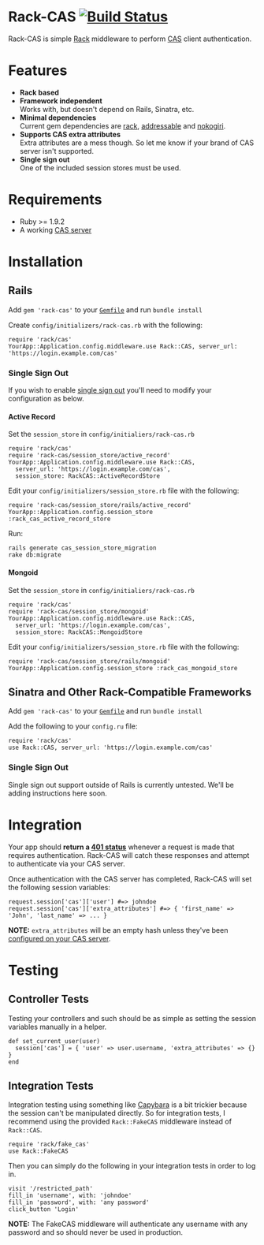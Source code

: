 Rack-CAS [![Build Status](https://travis-ci.org/biola/rack-cas.png?branch=master)](https://travis-ci.org/biola/rack-cas)
========
Rack-CAS is simple [Rack](http://rack.github.com/) middleware to perform [CAS](http://jasig.org/cas) client authentication.

Features
========
* __Rack based__
* __Framework independent__  
Works with, but doesn't depend on Rails, Sinatra, etc.
* __Minimal dependencies__  
Current gem dependencies are [rack](http://rubygems.org/gems/rack), [addressable](http://rubygems.org/gems/addressable) and [nokogiri](http://rubygems.org/gems/nokogiri).
* __Supports CAS extra attributes__  
Extra attributes are a mess though. So let me know if your brand of CAS server isn't supported.
* __Single sign out__  
One of the included session stores must be used.

Requirements
============
* Ruby >= 1.9.2
* A working [CAS server](http://rubycas.github.com)

Installation
============

Rails
-----

Add `gem 'rack-cas'` to your [`Gemfile`](http://gembundler.com/gemfile.html) and run `bundle install`

Create `config/initializers/rack-cas.rb` with the following:

    require 'rack/cas'
    YourApp::Application.config.middleware.use Rack::CAS, server_url: 'https://login.example.com/cas'

### Single Sign Out ###

If you wish to enable [single sign out](https://wiki.jasig.org/display/CASUM/Single+Sign+Out) you'll need to modify your configuration as below.

#### Active Record ####

Set the `session_store` in `config/initialiers/rack-cas.rb`

    require 'rack/cas'
    require 'rack-cas/session_store/active_record'
    YourApp::Application.config.middleware.use Rack::CAS,
      server_url: 'https://login.example.com/cas',
      session_store: RackCAS::ActiveRecordStore

Edit your `config/initializers/session_store.rb` file with the following:

    require 'rack-cas/session_store/rails/active_record'
    YourApp::Application.config.session_store :rack_cas_active_record_store

Run:

    rails generate cas_session_store_migration
    rake db:migrate

#### Mongoid ####

Set the `session_store` in `config/initialiers/rack-cas.rb`

    require 'rack/cas'
    require 'rack-cas/session_store/mongoid'
    YourApp::Application.config.middleware.use Rack::CAS,
      server_url: 'https://login.example.com/cas',
      session_store: RackCAS::MongoidStore

Edit your `config/initializers/session_store.rb` file with the following:

    require 'rack-cas/session_store/rails/mongoid'
    YourApp::Application.config.session_store :rack_cas_mongoid_store

Sinatra and Other Rack-Compatible Frameworks
--------------------------------------------

Add `gem 'rack-cas'` to your [`Gemfile`](http://gembundler.com/gemfile.html) and run `bundle install`

Add the following to your `config.ru` file:

    require 'rack/cas'
    use Rack::CAS, server_url: 'https://login.example.com/cas'

### Single Sign Out ###

Single sign out support outside of Rails is currently untested. We'll be adding instructions here soon.

Integration
===========
Your app should __return a [401 status](http://httpstatus.es/401)__ whenever a request is made that requires authentication. Rack-CAS will catch these responses and attempt to authenticate via your CAS server.

Once authentication with the CAS server has completed, Rack-CAS will set the following session variables:

    request.session['cas']['user'] #=> johndoe
    request.session['cas']['extra_attributes'] #=> { 'first_name' => 'John', 'last_name' => ... }

__NOTE:__ `extra_attributes` will be an empty hash unless they've been [configured on your CAS server](https://github.com/rubycas/rubycas-server/wiki/Extra-user-attributes).

Testing
=======

Controller Tests
----------------
Testing your controllers and such should be as simple as setting the session variables manually in a helper.

    def set_current_user(user)
      session['cas'] = { 'user' => user.username, 'extra_attributes' => {} }
    end

Integration Tests
-----------------
Integration testing using something like [Capybara](http://jnicklas.github.com/capybara/) is a bit trickier because the session can't be manipulated directly. So for integration tests, I recommend using the provided `Rack::FakeCAS` middleware instead of `Rack::CAS`.

    require 'rack/fake_cas'
    use Rack::FakeCAS

Then you can simply do the following in your integration tests in order to log in.

    visit '/restricted_path'
    fill_in 'username', with: 'johndoe'
    fill_in 'password', with: 'any password'
    click_button 'Login'

__NOTE:__ The FakeCAS middleware will authenticate any username with any password and so should never be used in production.
